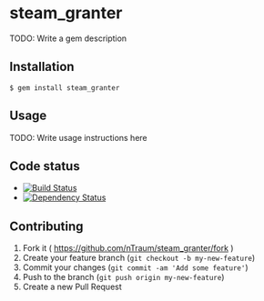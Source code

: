 # steam_granter

TODO: Write a gem description

## Installation

    $ gem install steam_granter

## Usage

TODO: Write usage instructions here

## Code status

* [![Build Status](https://travis-ci.org/nTraum/steam_granter.svg?branch=master)](https://travis-ci.org/nTraum/steam_granter)
* [![Dependency Status](https://gemnasium.com/nTraum/steam_granter.svg)](https://gemnasium.com/nTraum/steam_granter)


## Contributing

1. Fork it ( https://github.com/nTraum/steam_granter/fork )
2. Create your feature branch (`git checkout -b my-new-feature`)
3. Commit your changes (`git commit -am 'Add some feature'`)
4. Push to the branch (`git push origin my-new-feature`)
5. Create a new Pull Request

